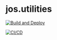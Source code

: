 # jos.utilities

[![Build and Deploy](https://github.com/joseftw/jos.utilities/actions/workflows/main.yml/badge.svg)](https://github.com/joseftw/jos.utilities/actions/workflows/main.yml)

[![CI/CD](https://github.com/joseftw/jos.utilities/actions/workflows/azure-static-web-apps-red-pebble-082cc7f03.yml/badge.svg?branch=release)](https://github.com/joseftw/jos.utilities/actions/workflows/azure-static-web-apps-red-pebble-082cc7f03.yml)
